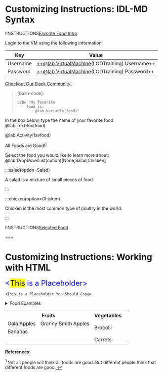 # Customizing Instructions: IDL-MD Syntax

!INSTRUCTIONS[Favorite Food Intro](https://raw.githubusercontent.com/LODSContent/lod-training/master/favorite-food/intro.md)

Login to the VM using the following information:

|Key|Value|
|--|--|
|Username|++@lab.VirtualMachine(LODTraining).Username++|
|Password|++@lab.VirtualMachine(LODTraining).Password++|

[Checkout Our Slack Community!](http://labauthor.slack.com/ "LODS Slack Community")

> [bash-code]:
> ```BASH-notab-nocopy-nocolor-linenums
> echo "My favorite 
>     food is:
>         @lab.Variable(food)"
> ```

In the box below, type the name of your favorite food:  
@lab.TextBox(food)

@lab.Activity(favfood)

All Foods are Good!<sup id="link1">[1](#ref1)</sup>

Select the food you would like to learn more about: @lab.DropDownList(option)[None,Salad,Chicken]

:::salad(option=Salad)

A salad is a mixture of small pieces of food.

:::

:::chicken(option=Chicken)

Chicken is the most common type of poultry in the world.

:::

!INSTRUCTIONS[Selected Food](https://raw.githubusercontent.com/LODSContent/lod-training/master/favorite-food/@lab.Variable(option).md)

===

# Customizing Instructions: Working with HTML

<font size=5 color=blue>&lt;<mark>This</mark> is a Placeholder&gt;</font>

`<This is a Placeholder You Should Copy>`

<details>
<summary>Food Examples</summary>

<details>
<summary>Fruits</summary>
- Apples
- Bananas
</details>

<details>
<summary>Vegetables</summary>
- Brocolli
- Carrots
</details>

</details>

<table>
    <tr>
        <th colspan="2">Fruits</th>
        <th>Vegetables</th>
    </tr>
    <tr>
        <td>Gala Apples</td>
        <td>Granny Smith Apples</td>
        <td rowspan="2">Brocolli</td>
    </tr>
    <tr>
        <td>Bananas</td>
        <td></td>
        <td></td>        
    </tr>
    <tr>
        <td></td>
        <td></td>        
        <td>Carrots</td>
    </tr>
</table>

**References:**

<sup><strong id="ref1">1 </strong></sup>Not all people will think all foods are good. But different people think that different foods are good.[ ↩](#link1)
